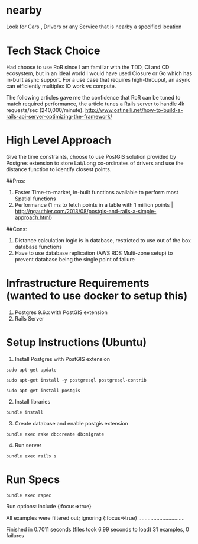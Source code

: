 # nearby
Look for Cars , Drivers or any Service that is nearby a specified location


# Tech Stack Choice

Had choose to use RoR since I am familiar with the TDD, CI and CD ecosystem, but in an ideal world I would have used Closure or Go which has in-built async support. For a use case that requires high-throuput, an async can efficiently multiplex IO work vs compute.

The following articles gave me the confidence that RoR can be tuned to match required performance, the article tunes a Rails server to handle 4k requests/sec (240,000/minute).
http://www.ostinelli.net/how-to-build-a-rails-api-server-optimizing-the-framework/

# High Level Approach

Give the time constraints, choose to use PostGIS solution provided by Postgres extension to store Lat/Long co-ordinates of drivers and use the distance function to identify closest points.

##Pros:
1) Faster Time-to-market, in-built functions available to perform most Spatial functions
2) Performance (1 ms to fetch points in a table with 1 million points | http://ngauthier.com/2013/08/postgis-and-rails-a-simple-approach.html)

##Cons:

1) Distance calculation logic is in database, restricted to use out of the box database functions
2) Have to use database replication (AWS RDS Multi-zone setup) to prevent database being the single point of failure

# Infrastructure Requirements (wanted to use docker to setup this)

1. Postgres 9.6.x with PostGIS extension
2. Rails Server

# Setup Instructions (Ubuntu)

1) Install Postgres with PostGIS extension 

`sudo apt-get update`

`sudo apt-get install -y postgresql postgresql-contrib`

`sudo apt-get install postgis`

2) Install libraries

`bundle install`

3) Create database and enable postgis extension
 
 `bundle exec rake db:create db:migrate`
 
4) Run server

`bundle exec rails s`


 # Run Specs
 
 `bundle exec rspec`
 
 
 Run options: include {:focus=>true}

All examples were filtered out; ignoring {:focus=>true}
...............................

Finished in 0.7011 seconds (files took 6.99 seconds to load)
31 examples, 0 failures
 


